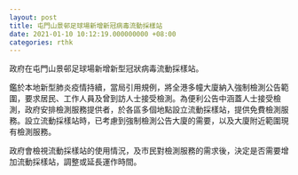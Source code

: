 ```yaml
---
layout: post
title: 屯門山景邨足球場新增新冠病毒流動採樣站
date: 2021-01-10 10:12:19.000000000 +08:00
categories: rthk
---
```


政府在屯門山景邨足球場新增新型冠狀病毒流動採樣站。

鑑於本地新型肺炎疫情持續，當局引用規例，將全港多幢大廈納入強制檢測公告範圍，要求居民、工作人員及曾到訪人士接受檢測。為便利公告中涵蓋人士接受檢測，政府安排檢測服務提供者，於各區多個地點設立流動採樣站，提供免費檢測服務。設立流動採樣站時，已考慮到強制檢測公告大廈的需要，以及大廈附近範圍現有檢測服務。

政府會檢視流動採樣站的使用情況，及市民對檢測服務的需求後，決定是否需要增加流動採樣站，調整或延長運作時間。

